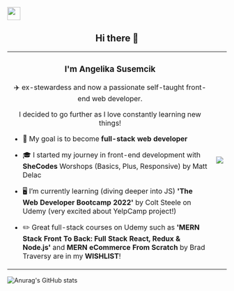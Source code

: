<a href="https://www.linkedin.com/in/anzhelika-susemcik-24a73b145"><img src = "https://user-images.githubusercontent.com/67637075/192366149-74aff8f9-f843-4296-86df-286432db5f9d.png" width="30"></a>

<h2 align="center">Hi there 👋</h2>
<table>
  <tr>
    <td><h3 align="center">I'm Angelika Susemcik</h3>
      <p align="center">✈️ ex-stewardess and now a passionate self-taught front-end web developer.</p>
      <p align="center">I decided to go further as I love constantly learning new things! </p>
     
- 💪 My goal is to become **full-stack web developer** 

- 🎓 I started my journey in front-end development with **SheCodes** Worshops (Basics, Plus, Responsive) by Matt Delac

- 🖥️ I’m currently learning (diving deeper into JS) **'The Web Developer Bootcamp 2022'** by Colt Steele on Udemy (very excited about YelpCamp project!)

- ✏️ Great full-stack courses on Udemy such as **'MERN Stack Front To Back: Full Stack React, Redux & Node.js'** and **MERN eCommerce From Scratch** by Brad Traversy are in my **WISHLIST**!</td>
    <td><img src="https://user-images.githubusercontent.com/67637075/192196267-62397a27-1938-4359-a92d-55deb69eea24.gif"></td>
  </tr>
 </table>

![Anurag's GitHub stats](https://github-readme-stats.vercel.app/api?username=AnzhelikaTy&hide=contribs,prs&&show_icons=true&theme=buefy)
